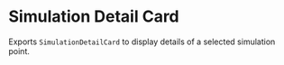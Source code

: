 # Simulation Detail Card

Exports `SimulationDetailCard` to display details of a selected simulation point.


